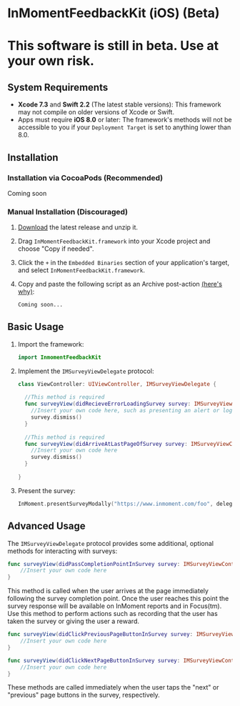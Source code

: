 # InMomentFeedbackKit (iOS) (Beta)

# This software is still in beta. Use at your own risk.

## System Requirements

- **Xcode 7.3** and **Swift 2.2** (The latest stable versions): This framework may not compile on older versions of Xcode or Swift.
- Apps must require **iOS 8.0** or later: The framework's methods will not be accessible to you if your ```Deployment Target``` is set to anything lower than 8.0.

## Installation

### Installation via CocoaPods (Recommended)

Coming soon

### Manual Installation (Discouraged)

1. [Download](../../releases/latest) the latest release and unzip it.
2. Drag ```InMomentFeedbackKit.framework``` into your Xcode project and choose "Copy if needed".
3. Click the ```+``` in the ```Embedded Binaries``` section of your application's target, and select ```InMomentFeedbackKit.framework```.
3. Copy and paste the following script as an Archive post-action [(here's why)]():

    ```bash
    Coming soon...
    ```

## Basic Usage

1. Import the framework:

    ```swift
    import InmomentFeedbackKit
    ```

2. Implement the ```IMSurveyViewDelegate``` protocol:

    ```swift
    class ViewController: UIViewController, IMSurveyViewDelegate {
      
      //This method is required
      func surveyView(didRecieveErrorLoadingSurvey survey: IMSurveyViewController, error: NSError) {
        //Insert your own code here, such as presenting an alert or logging the error
        survey.dismiss()
      }
      
      //This method is required
      func surveyView(didArriveAtLastPageOfSurvey survey: IMSurveyViewController) {
        //Insert your own code here
        survey.dismiss()
      }
      
    }
   ```

3. Present the survey:

    ```swift
    InMoment.presentSurveyModally("https://www.inmoment.com/foo", delegate: self)
    ```

## Advanced Usage

The ```IMSurveyViewDelegate``` protocol provides some additional, optional methods for interacting with surveys:

```swift
func surveyView(didPassCompletionPointInSurvey survey: IMSurveyViewController) {
    //Insert your own code here
}
```
  
This method is called when the user arrives at the page immediately following the survey completion point. Once the user reaches this point the survey response will be available on InMoment reports and in Focus(tm). Use this method to perform actions such as recording that the user has taken the survey or giving the user a reward.

```swift
func surveyView(didClickPreviousPageButtonInSurvey survey: IMSurveyViewController) {
    //Insert your own code here
}

func surveyView(didClickNextPageButtonInSurvey survey: IMSurveyViewController) {
    //Insert your own code here
}
```

These methods are called immediately when the user taps the "next" or "previous" page buttons in the survey, respectively.
